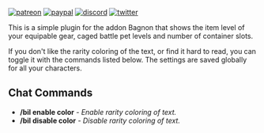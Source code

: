 [![patreon](https://www.goldpawsstuff.com/shared/img/common/pa-button.png)](https://www.patreon.com/goldpawsstuff)
[![paypal](https://www.goldpawsstuff.com/shared/img/common/pp-button.png)](https://www.paypal.me/goldpawsstuff)
[![discord](https://www.goldpawsstuff.com/shared/img/common/dd-button.png)](https://discord.gg/RwcSm8V3Dy)
[![twitter](https://www.goldpawsstuff.com/shared/img/common/tw-button.png)](https://twitter.com/GoldpawsStuff)

This is a simple plugin for the addon Bagnon that shows the item level of your equipable gear, caged battle pet levels and number of container slots.

If you don't like the rarity coloring of the text, or find it hard to read, you can toggle it with the commands listed below. The settings are saved globally for all your characters.

## **Chat Commands**
* **/bil enable color** _- Enable rarity coloring of text._
* **/bil disable color** _- Disable rarity coloring of text._
